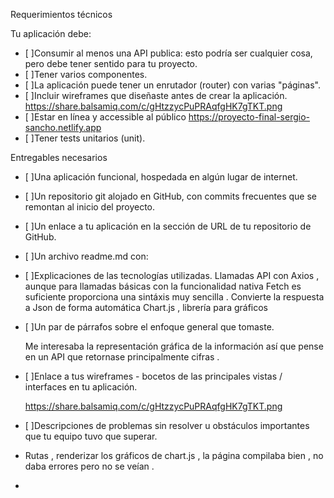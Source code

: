 Requerimientos técnicos

Tu aplicación debe:

- [ ]Consumir al menos una API publica: esto podría ser cualquier cosa, pero debe tener sentido para tu proyecto.
- [ ]Tener varios componentes.
- [ ]La aplicación puede tener un enrutador (router) con varias "páginas".
- [ ]Incluir wireframes que diseñaste antes de crear la aplicación.
      https://share.balsamiq.com/c/gHtzzycPuPRAqfgHK7gTKT.png
- [ ]Estar en línea y accessible al público
      https://proyecto-final-sergio-sancho.netlify.app
- [ ]Tener tests unitarios (unit).

Entregables necesarios

- [ ]Una aplicación funcional, hospedada en algún lugar de internet.
- [ ]Un repositorio git alojado en GitHub, con commits frecuentes que se remontan al inicio del proyecto.
- [ ]Un enlace a tu aplicación en la sección de URL de tu repositorio de GitHub.
- [ ]Un archivo readme.md con:
- [ ]Explicaciones de las tecnologías utilizadas.
   Llamadas API con Axios , aunque para llamadas básicas con la funcionalidad nativa Fetch es suficiente proporciona una sintáxis muy sencilla .
   Convierte la respuesta a Json de forma automática
   Chart.js , librería para gráficos 
- [ ]Un par de párrafos sobre el enfoque general que tomaste.

    Me interesaba la representación gráfica de la información así que pense en un API que retornase  principalmente cifras .
- [ ]Enlace a tus wireframes - bocetos de las principales vistas / interfaces en tu aplicación.

    https://share.balsamiq.com/c/gHtzzycPuPRAqfgHK7gTKT.png
- [ ]Descripciones de problemas sin resolver u obstáculos importantes que tu equipo tuvo que superar.
- Rutas , renderizar los gráficos de chart.js , la página compilaba bien , no daba errores pero no se veían .
- 
